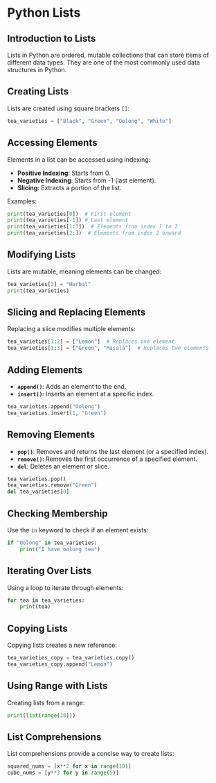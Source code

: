 # Python Lists

## Introduction to Lists
Lists in Python are ordered, mutable collections that can store items of different data types. They are one of the most commonly used data structures in Python.

## Creating Lists
Lists are created using square brackets `[]`:
```python
tea_varieties = ["Black", "Green", "Oolong", "White"]
```

## Accessing Elements
Elements in a list can be accessed using indexing:
- **Positive Indexing**: Starts from 0.
- **Negative Indexing**: Starts from -1 (last element).
- **Slicing**: Extracts a portion of the list.

Examples:
```python
print(tea_varieties[0])  # First element
print(tea_varieties[-1]) # Last element
print(tea_varieties[1:3])  # Elements from index 1 to 2
print(tea_varieties[2:])  # Elements from index 2 onward
```

## Modifying Lists
Lists are mutable, meaning elements can be changed:
```python
tea_varieties[3] = "Herbal"
print(tea_varieties)
```

## Slicing and Replacing Elements
Replacing a slice modifies multiple elements:
```python
tea_varieties[1:2] = ["Lemon"]  # Replaces one element
tea_varieties[1:3] = ["Green", "Masala"]  # Replaces two elements
```

## Adding Elements
- **`append()`**: Adds an element to the end.
- **`insert()`**: Inserts an element at a specific index.
```python
tea_varieties.append("Oolong")
tea_varieties.insert(1, "Green")
```

## Removing Elements
- **`pop()`**: Removes and returns the last element (or a specified index).
- **`remove()`**: Removes the first occurrence of a specified element.
- **`del`**: Deletes an element or slice.
```python
tea_varieties.pop()
tea_varieties.remove("Green")
del tea_varieties[0]
```

## Checking Membership
Use the `in` keyword to check if an element exists:
```python
if "Oolong" in tea_varieties:
    print("I have oolong tea")
```

## Iterating Over Lists
Using a loop to iterate through elements:
```python
for tea in tea_varieties:
    print(tea)
```

## Copying Lists
Copying lists creates a new reference:
```python
tea_varieties_copy = tea_varieties.copy()
tea_varieties_copy.append("Lemon")
```

## Using Range with Lists
Creating lists from a range:
```python
print(list(range(10)))
```

## List Comprehensions
List comprehensions provide a concise way to create lists:
```python
squared_nums = [x**2 for x in range(10)]
cube_nums = [y**3 for y in range(5)]
```
